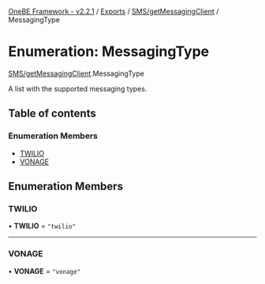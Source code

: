 [OneBE Framework - v2.2.1](../README.md) / [Exports](../modules.md) / [SMS/getMessagingClient](../modules/SMS_getMessagingClient.md) / MessagingType

# Enumeration: MessagingType

[SMS/getMessagingClient](../modules/SMS_getMessagingClient.md).MessagingType

A list with the supported messaging types.

## Table of contents

### Enumeration Members

- [TWILIO](SMS_getMessagingClient.MessagingType.md#twilio)
- [VONAGE](SMS_getMessagingClient.MessagingType.md#vonage)

## Enumeration Members

### TWILIO

• **TWILIO** = ``"twilio"``

___

### VONAGE

• **VONAGE** = ``"vonage"``

